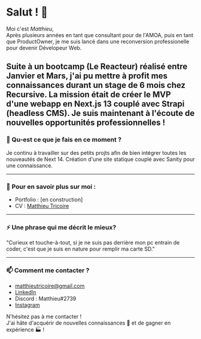 # Salut ! 👋

Moi c'est _Matthieu_, <br>
Après plusieurs années en tant que consultant pour de l'AMOA, puis en tant que ProductOwner, je me suis lancé dans une reconversion professionelle pour devenir Dévelopeur Web.

Suite à un bootcamp (Le Reacteur) réalisé entre Janvier et Mars, j'ai pu mettre à profit mes connaissances durant un stage de 6 mois chez Recursive. La mission était de créer le MVP d'une webapp en Next.js 13 couplé avec Strapi (headless CMS).
Je suis maintenant  à l'écoute de nouvelles opportunités professionnelles !
---

### 🌱 Qu-est ce que je fais en ce moment ?

Je continu à travailler sur des petits projts afin de bien intégrer toutes les nouveautés de Next 14.
Création d'une site statique couplé avec Sanity pour une connaissance.

---

### 📖 Pour en savoir plus sur moi :

- Portfolio : [en construction]
- CV : [Matthieu Tricoire]()

---

### ⚡ Une phrase qui me décrit le mieux?

"Curieux et touche-à-tout, si je ne suis pas derrière mon pc entrain de coder, c'est que je suis en nature pour remplir ma carte SD."

---

### 📫 Comment me contacter ?



- matthieutricoire@gmail.com
- [LinkedIn](https://www.linkedin.com/in/garima-singh-34042a177/)
- Discord : Matthieu#2739
- [Instagram](https://www.instagram.com/matthieutricoire/)

N'hésitez pas à me contacter !<br>
J'ai hâte d'acquérir de nouvelles connaissances 🧠 et de gagner en expérience 🏭 !


